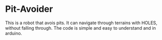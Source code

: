 # Pit-Avoider

This is a robot that avois pits. 
It can navigate through terrains with HOLES, without falling through.
The code is simple and easy to understand and in arduino.
